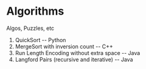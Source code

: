 Algorithms
==========

Algos, Puzzles, etc

1. QuickSort -- Python
2. MergeSort with inversion count -- C++
3. Run Length Encoding without extra space -- Java
4. Langford Pairs (recursive and iterative) -- Java
